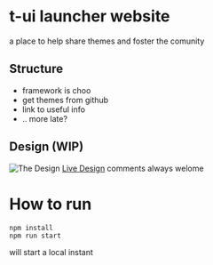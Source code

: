 # t-ui launcher website
a place to help share themes and foster the comunity

## Structure
- framework is choo
- get themes from github
- link to useful info
- .. more late?

## Design (WIP)
![The Design](https://github.com/stagfoo/tui-website/blob/master/docs/design.png?raw=true)
[Live Design](https://www.figma.com/file/PsUWhZn7otLrQIwKxnUcAxkZ/T-Ui)
comments always welome

# How to run

```
npm install
npm run start
```

will start a local instant